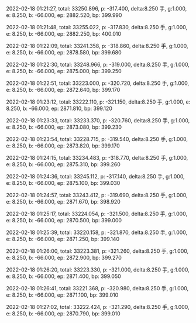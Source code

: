 2022-02-18 01:21:27, total: 33250.896, p: -317.400, delta:8.250 手, g:1.000, e: 8.250, b: -66.000, ep: 2882.520, bp: 399.990

2022-02-18 01:21:48, total: 33255.022, p: -317.830, delta:8.250 手, g:1.000, e: 8.250, b: -66.000, ep: 2882.250, bp: 400.010

2022-02-18 01:22:09, total: 33241.358, p: -318.860, delta:8.250 手, g:1.000, e: 8.250, b: -66.000, ep: 2878.580, bp: 399.680

2022-02-18 01:22:30, total: 33248.966, p: -319.000, delta:8.250 手, g:1.000, e: 8.250, b: -66.000, ep: 2875.000, bp: 399.250

2022-02-18 01:22:51, total: 33223.000, p: -320.720, delta:8.250 手, g:1.000, e: 8.250, b: -66.000, ep: 2872.640, bp: 399.170

2022-02-18 01:23:12, total: 33222.110, p: -321.150, delta:8.250 手, g:1.000, e: 8.250, b: -66.000, ep: 2871.810, bp: 399.120

2022-02-18 01:23:33, total: 33233.370, p: -320.760, delta:8.250 手, g:1.000, e: 8.250, b: -66.000, ep: 2873.080, bp: 399.230

2022-02-18 01:23:54, total: 33228.715, p: -319.540, delta:8.250 手, g:1.000, e: 8.250, b: -66.000, ep: 2873.820, bp: 399.170

2022-02-18 01:24:15, total: 33234.483, p: -318.770, delta:8.250 手, g:1.000, e: 8.250, b: -66.000, ep: 2875.310, bp: 399.260

2022-02-18 01:24:36, total: 33245.112, p: -317.140, delta:8.250 手, g:1.000, e: 8.250, b: -66.000, ep: 2875.100, bp: 399.030

2022-02-18 01:24:57, total: 33243.412, p: -319.690, delta:8.250 手, g:1.000, e: 8.250, b: -66.000, ep: 2871.670, bp: 398.920

2022-02-18 01:25:17, total: 33224.054, p: -321.500, delta:8.250 手, g:1.000, e: 8.250, b: -66.000, ep: 2870.500, bp: 399.000

2022-02-18 01:25:39, total: 33220.158, p: -321.870, delta:8.250 手, g:1.000, e: 8.250, b: -66.000, ep: 2871.250, bp: 399.140

2022-02-18 01:26:00, total: 33223.381, p: -321.260, delta:8.250 手, g:1.000, e: 8.250, b: -66.000, ep: 2872.900, bp: 399.270

2022-02-18 01:26:20, total: 33223.330, p: -321.000, delta:8.250 手, g:1.000, e: 8.250, b: -66.000, ep: 2871.400, bp: 399.050

2022-02-18 01:26:41, total: 33221.368, p: -320.980, delta:8.250 手, g:1.000, e: 8.250, b: -66.000, ep: 2871.100, bp: 399.010

2022-02-18 01:27:02, total: 33222.424, p: -321.290, delta:8.250 手, g:1.000, e: 8.250, b: -66.000, ep: 2870.790, bp: 399.010